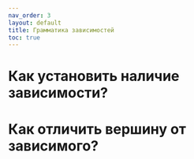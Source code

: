 ```yaml
---
nav_order: 3
layout: default
title: Грамматика зависимостей
toc: true
---
```

# Как установить наличие зависимости?

# Как отличить вершину от зависимого?
